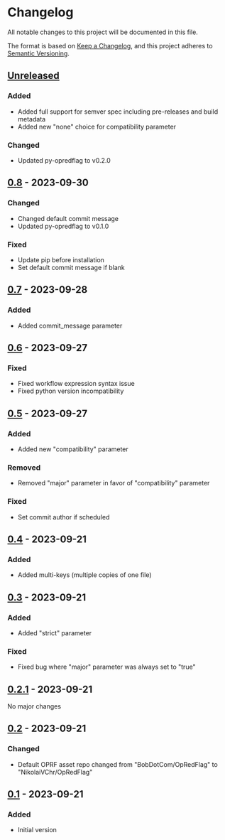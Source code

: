 # Changelog

All notable changes to this project will be documented in this file.

The format is based on [Keep a Changelog](https://keepachangelog.com/en/1.0.0/), and
this project adheres to [Semantic Versioning](https://semver.org/spec/v2.0.0.html).

## [Unreleased]

### Added
- Added full support for semver spec including pre-releases and build metadata
- Added new "none" choice for compatibility parameter

### Changed

- Updated py-opredflag to v0.2.0

## [0.8] - 2023-09-30

### Changed

- Changed default commit message
- Updated py-opredflag to v0.1.0

### Fixed

- Update pip before installation
- Set default commit message if blank

## [0.7] - 2023-09-28

### Added

- Added commit_message parameter

## [0.6] - 2023-09-27

### Fixed

- Fixed workflow expression syntax issue
- Fixed python version incompatibility

## [0.5] - 2023-09-27

### Added

- Added new "compatibility" parameter

### Removed

- Removed "major" parameter in favor of "compatibility" parameter

### Fixed

- Set commit author if scheduled

## [0.4] - 2023-09-21

### Added

- Added multi-keys (multiple copies of one file)

## [0.3] - 2023-09-21

### Added

- Added "strict" parameter

### Fixed

- Fixed bug where "major" parameter was always set to "true"

## [0.2.1] - 2023-09-21

No major changes

## [0.2] - 2023-09-21

### Changed

- Default OPRF asset repo changed from "BobDotCom/OpRedFlag" to "NikolaiVChr/OpRedFlag"

## [0.1] - 2023-09-21

### Added

- Initial version


[unreleased]: https://github.com/BobDotCom/oprf-asset-updater/compare/v0.8...HEAD
[0.8]: https://github.com/BobDotCom/oprf-asset-updater/releases/tag/v0.8
[0.7]: https://github.com/BobDotCom/oprf-asset-updater/releases/tag/v0.7
[0.6]: https://github.com/BobDotCom/oprf-asset-updater/releases/tag/v0.6
[0.5]: https://github.com/BobDotCom/oprf-asset-updater/releases/tag/v0.5
[0.4]: https://github.com/BobDotCom/oprf-asset-updater/releases/tag/v0.4
[0.3]: https://github.com/BobDotCom/oprf-asset-updater/releases/tag/v0.3
[0.2.1]: https://github.com/BobDotCom/oprf-asset-updater/releases/tag/v0.2.1
[0.2]: https://github.com/BobDotCom/oprf-asset-updater/releases/tag/v0.2
[0.1]: https://github.com/BobDotCom/oprf-asset-updater/releases/tag/v0.1
